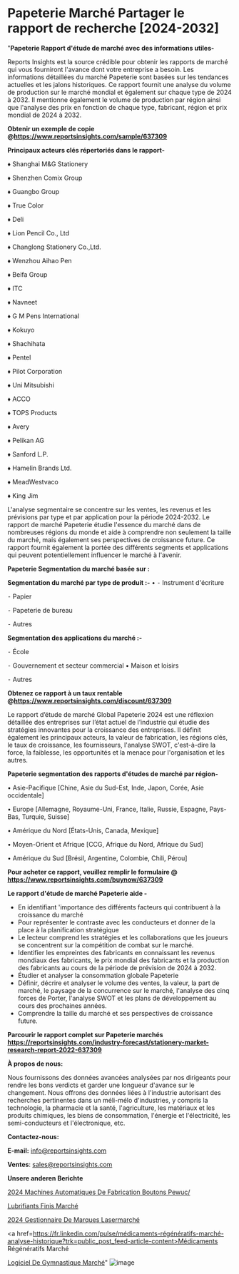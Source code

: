 # Papeterie Marché Partager le rapport de recherche [2024-2032]

"<strong>Papeterie Rapport d'étude de marché avec des informations utiles-</strong>

Reports Insights est la source crédible pour obtenir les rapports de marché qui vous fourniront l'avance dont votre entreprise a besoin. Les informations détaillées du marché Papeterie sont basées sur les tendances actuelles et les jalons historiques. Ce rapport fournit une analyse du volume de production sur le marché mondial et également sur chaque type de 2024 à 2032. Il mentionne également le volume de production par région ainsi que l'analyse des prix en fonction de chaque type, fabricant, région et prix mondial de 2024 à 2032.

<strong><b>Obtenir un exemple de copie @</b></strong><a href=https://www.reportsinsights.com/sample/637309><strong><b>https://www.reportsinsights.com/sample/637309</b></strong></a>

<b>Principaux acteurs clés répertoriés dans le rapport-</b>

<b> </b>♦ Shanghai M&G Stationery

♦ Shenzhen Comix Group

♦ Guangbo Group

♦ True Color

♦ Deli

♦ Lion Pencil Co., Ltd

♦ Changlong Stationery Co.,Ltd.

♦ Wenzhou Aihao Pen

♦ Beifa Group

♦ ITC

♦ Navneet

♦ G M Pens International

♦ Kokuyo

♦ Shachihata

♦ Pentel

♦ Pilot Corporation

♦ Uni Mitsubishi

♦ ACCO

♦ TOPS Products

♦ Avery

♦ Pelikan AG

♦ Sanford L.P.

♦ Hamelin Brands Ltd.

♦ MeadWestvaco

♦ King Jim

L'analyse segmentaire se concentre sur les ventes, les revenus et les prévisions par type et par application pour la période 2024-2032. Le rapport de marché Papeterie étudie l'essence du marché dans de nombreuses régions du monde et aide à comprendre non seulement la taille du marché, mais également ses perspectives de croissance future. Ce rapport fournit également la portée des différents segments et applications qui peuvent potentiellement influencer le marché à l'avenir.

<strong>Papeterie Segmentation du marché basée sur :</strong>

<strong>Segmentation du marché par type de produit :-</strong>
•
⁃ Instrument d'écriture

⁃ Papier

⁃ Papeterie de bureau

⁃ Autres

<strong>Segmentation des applications du marché :-</strong>

⁃ École

⁃ Gouvernement et secteur commercial
• Maison et loisirs

⁃ Autres

<strong><b>Obtenez ce rapport à un taux rentable @</b></strong><a href=https://www.reportsinsights.com/discount/637309><strong><b>https://www.reportsinsights.com/discount/637309</b></strong></a>

Le rapport d’étude de marché Global Papeterie 2024 est une réflexion détaillée des entreprises sur l’état actuel de l’industrie qui étudie des stratégies innovantes pour la croissance des entreprises. Il définit également les principaux acteurs, la valeur de fabrication, les régions clés, le taux de croissance, les fournisseurs, l'analyse SWOT, c'est-à-dire la force, la faiblesse, les opportunités et la menace pour l'organisation et les autres.

<strong>Papeterie segmentation des rapports d'études de marché par région-</strong>

• Asie-Pacifique [Chine, Asie du Sud-Est, Inde, Japon, Corée, Asie occidentale]

• Europe [Allemagne, Royaume-Uni, France, Italie, Russie, Espagne, Pays-Bas, Turquie, Suisse]

• Amérique du Nord [États-Unis, Canada, Mexique]

• Moyen-Orient et Afrique [CCG, Afrique du Nord, Afrique du Sud]

• Amérique du Sud [Brésil, Argentine, Colombie, Chili, Pérou]

<strong>Pour acheter ce rapport, veuillez remplir le formulaire @   <a href=https://www.reportsinsights.com/buynow/637309>https://www.reportsinsights.com/buynow/637309</a></strong>

<strong>Le rapport d'étude de marché Papeterie aide -</strong>
<ul>
  <li>En identifiant 'importance des différents facteurs qui contribuent à la croissance du marché</li>
  <li>Pour représenter le contraste avec les conducteurs et donner de la place à la planification stratégique</li>
  <li>Le lecteur comprend les stratégies et les collaborations que les joueurs se concentrent sur la compétition de combat sur le marché.</li>
  <li>Identifier les empreintes des fabricants en connaissant les revenus mondiaux des fabricants, le prix mondial des fabricants et la production des fabricants au cours de la période de prévision de 2024 à 2032.</li>
  <li>Étudier et analyser la consommation globale Papeterie</li>
  <li>Définir, décrire et analyser le volume des ventes, la valeur, la part de marché, le paysage de la concurrence sur le marché, l'analyse des cinq forces de Porter, l'analyse SWOT et les plans de développement au cours des prochaines années.</li>
  <li>Comprendre la taille du marché et ses perspectives de croissance future.</li>
</ul>

<strong>Parcourir le rapport complet sur Papeterie marchés <a href=https://reportsinsights.com/industry-forecast/stationery-market-research-report-2022-637309>https://reportsinsights.com/industry-forecast/stationery-market-research-report-2022-637309</a></strong>

<strong>À propos de nous:</strong>

Nous fournissons des données avancées analysées par nos dirigeants pour rendre les bons verdicts et garder une longueur d'avance sur le changement. Nous offrons des données liées à l'industrie autorisant des recherches pertinentes dans un méli-mélo d'industries, y compris la technologie, la pharmacie et la santé, l'agriculture, les matériaux et les produits chimiques, les biens de consommation, l'énergie et l'électricité, les semi-conducteurs et l'électronique, etc.

<strong>Contactez-nous:</strong>

<strong>E-mail:</strong> <a href=mailto:info@reportsinsights.com>info@reportsinsights.com</a>

<strong>Ventes</strong>: <a href=mailto:sales@reportsinsights.com>sales@reportsinsights.com</a>

<strong>Unsere anderen Berichte</strong>

<a href=https://www.linkedin.com/pulse/2024-machines-automatiques-de-fabrication-boutons-pewuc/>2024 Machines Automatiques De Fabrication Boutons Pewuc/</a>

<a href=https://www.linkedin.com/pulse/lubrifiants-finis-march%C3%A9-2024-2032-part-croissance-riwcc/>Lubrifiants Finis Marché</a>

<a href=https://www.linkedin.com/pulse/2024-gestionnaire-de-marques-lasermarché-jgwoc/>2024 Gestionnaire De Marques Lasermarché</a>

<a href=https://fr.linkedin.com/pulse/médicaments-régénératifs-marché-analyse-historique?trk=public_post_feed-article-content>Médicaments Régénératifs Marché</a>

<a href=https://www.linkedin.com/pulse/logiciel-de-gymnastique-march%C3%A9-informations-ri1lf/>Logiciel De Gymnastique Marché</a>"
![image](https://github.com/daminid12/RItrends/assets/158430485/d6781e8a-7b71-4bd4-974a-97561d78453a)
